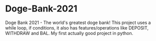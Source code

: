 # Doge-Bank-2021
Doge Bank 2021 - The world's greatest doge bank! This project uses a while loop, if conditions, it also has features/operations like DEPOSIT, WITHDRAW and BAL. My first actually good project in python.
